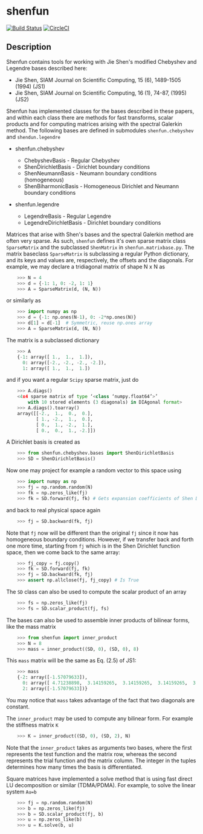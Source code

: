 # shenfun

[![Build Status](https://travis-ci.org/spectralDNS/shenfun.svg?branch=master)](https://travis-ci.org/spectralDNS/shenfun)
[![CircleCI](https://circleci.com/gh/spectralDNS/shenfun.svg?style=svg)](https://circleci.com/gh/spectralDNS/shenfun)

Description
-----------

Shenfun contains tools for working with Jie Shen's modified Chebyshev and Legendre bases described here:
  * Jie Shen, SIAM Journal on Scientific Computing, 15 (6), 1489-1505 (1994) (JS1)
  * Jie Shen, SIAM Journal on Scientific Computing, 16 (1), 74-87, (1995) (JS2)

Shenfun has implemented classes for the bases described in these papers, and within each class there are methods for fast transforms, scalar products and for computing matrices arising with the spectral Galerkin method. The following bases are defined in submodules `shenfun.chebyshev` and `shendun.legendre`

* shenfun.chebyshev
  * ChebyshevBasis - Regular Chebyshev 
  * ShenDirichletBasis - Dirichlet boundary conditions
  * ShenNeumannBasis - Neumann boundary conditions (homogeneous)
  * ShenBiharmonicBasis - Homogeneous Dirichlet and Neumann boundary conditions

* shenfun.legendre
  * LegendreBasis - Regular Legendre
  * LegendreDirichletBasis - Dirichlet boundary conditions

Matrices that arise with Shen's bases and the spectral Galerkin method are often very sparse. As such, `shenfun` defines it's own sparse matrix class `SparseMatrix` and the subclassed `ShenMatrix` in `shenfun.matrixbase.py`. The matrix baseclass `SparseMatrix` is subclassing a regular Python dictionary, and its keys and values are, respectively, the offsets and the diagonals. For example, we may declare a tridiagonal matrix of shape N x N as

```python
    >>> N = 4
    >>> d = {-1: 1, 0: -2, 1: 1}
    >>> A = SparseMatrix(d, (N, N))
```

or similarly as

```python
    >>> import numpy as np
    >>> d = {-1: np.ones(N-1), 0: -2*np.ones(N)}
    >>> d[1] = d[-1]  # Symmetric, reuse np.ones array
    >>> A = SparseMatrix(d, (N, N))
```

The matrix is a subclassed dictionary

```python
    >>> A
    {-1: array([ 1.,  1.,  1.]),
      0: array([-2., -2., -2., -2.]),
      1: array([ 1.,  1.,  1.])
```

and if you want a regular `Scipy` sparse matrix, just do

```python
    >>> A.diags()
    <4x4 sparse matrix of type ‘<class ‘numpy.float64’>’
        with 10 stored elements (3 diagonals) in DIAgonal format>
    >>> A.diags().toarray()
    array([[-2.,  1.,  0.,  0.],
           [ 1., -2.,  1.,  0.],
           [ 0.,  1., -2.,  1.],
           [ 0.,  0.,  1., -2.]])
```

A Dirichlet basis is created as

```python
    >>> from shenfun.chebyshev.bases import ShenDirichletBasis
    >>> SD = ShenDirichletBasis()
```

Now one may project for example a random vector to this space using

```python
    >>> import numpy as np
    >>> fj = np.random.random(N)
    >>> fk = np.zeros_like(fj)
    >>> fk = SD.forward(fj, fk) # Gets expansion coefficients of Shen Dirichlet basis```
```

and back to real physical space again

```python
    >>> fj = SD.backward(fk, fj)
``` 

Note that `fj` now will be different than the original `fj` since it now has homogeneous boundary conditions. However, if we transfer back and forth one more time, starting from `fj` which is in the Shen Dirichlet function space, then we come back to the same array:

```python
    >>> fj_copy = fj.copy()
    >>> fk = SD.forward(fj, fk)
    >>> fj = SD.backward(fk, fj)
    >>> assert np.allclose(fj, fj_copy) # Is True
```

The `SD` class can also be used to compute the scalar product of an array

```python
    >>> fs = np.zeros_like(fj)
    >>> fs = SD.scalar_product(fj, fs)
```

The bases can also be used to assemble inner products of bilinear forms, like the mass matrix

```python
    >>> from shenfun import inner_product
    >>> N = 8
    >>> mass = inner_product((SD, 0), (SD, 0), 8)
```

This `mass` matrix will be the same as Eq. (2.5) of JS1:

```python
    >>> mass
    {-2: array([-1.57079633]),
      0: array([ 4.71238898,  3.14159265,  3.14159265,  3.14159265,  3.14159265, 3.14159265]),
      2: array([-1.57079633])}
```

You may notice that `mass` takes advantage of the fact that two diagonals are constant. 

The `inner_product` may be used to compute any bilinear form. For example the stiffness matrix `K`

```python
    >>> K = inner_product((SD, 0), (SD, 2), N)
```
Note that the `inner_product` takes as arguments two bases, where the first represents the test function and the matrix row, whereas the second represents the trial function and the matrix column. The integer in the tuples determines how many times the basis is differentiated.

Square matrices have implemented a solve method that is using fast direct LU decomposition or similar (TDMA/PDMA). For example, to solve the linear system `Au=b`

```python
    >>> fj = np.random.random(N)
    >>> b = np.zeros_like(fj)
    >>> b = SD.scalar_product(fj, b)
    >>> u = np.zeros_like(b)
    >>> u = K.solve(b, u)
```

